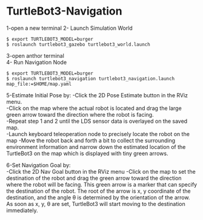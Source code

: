 # TurtleBot3-Navigation  
1-open a new terminal
2- Launch Simulation World
 ```
$ export TURTLEBOT3_MODEL=burger
$ roslaunch turtlebot3_gazebo turtlebot3_world.launch

 ```
 3-open anthor terminal  
 4- Run Navigation Node  
  ```
$ export TURTLEBOT3_MODEL=burger
$ roslaunch turtlebot3_navigation turtlebot3_navigation.launch map_file:=$HOME/map.yaml

 ```
 5-Estimate Initial Pose by:
-Click the 2D Pose Estimate button in the RViz menu.  
-Click on the map where the actual robot is located and drag the large green arrow toward the direction where the robot is facing.  
-Repeat step 1 and 2 until the LDS sensor data is overlayed on the saved map.  
-Launch keyboard teleoperation node to precisely locate the robot on the map
-Move the robot back and forth a bit to collect the surrounding environment information and narrow down the estimated location of the TurtleBot3 on the map which is displayed with tiny green arrows.  

6-Set Navigation Goal by:  
-Click the 2D Nav Goal button in the RViz menu
-Click on the map to set the destination of the robot and drag the green arrow toward the direction where the robot will be facing.
This green arrow is a marker that can specify the destination of the robot.
The root of the arrow is x, y coordinate of the destination, and the angle θ is determined by the orientation of the arrow.
As soon as x, y, θ are set, TurtleBot3 will start moving to the destination immediately.



 
 
